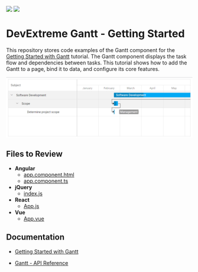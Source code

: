 <!-- default badges list -->
[![](https://img.shields.io/badge/Open_in_DevExpress_Support_Center-FF7200?style=flat-square&logo=DevExpress&logoColor=white)](https://supportcenter.devexpress.com/ticket/details/T1204975)
[![](https://img.shields.io/badge/📖_How_to_use_DevExpress_Examples-e9f6fc?style=flat-square)](https://docs.devexpress.com/GeneralInformation/403183)
<!-- default badges end -->
# DevExtreme Gantt - Getting Started 

This repository stores code examples of the Gantt component for the [Getting Started with Gantt](https://js.devexpress.com/Documentation/Guide/UI_Components/Gantt/Getting_Started_with_Gantt/) tutorial. The Gantt component displays the task flow and dependencies between tasks. This tutorial shows how to add the Gantt to a page, bind it to data, and configure its core features.

<div align="center"><img src="./getting-started-with-gantt.png" /></div>

## Files to Review

- **Angular**
    - [app.component.html](Angular/src/app/app.component.html)
    - [app.component.ts](Angular/src/app/app.component.ts)
- **jQuery**
    - [index.js](jQuery/src/index.js)
- **React**
    - [App.js](React/src/App.js)
- **Vue**
    - [App.vue](Vue/src/App.vue)

## Documentation

- [Getting Started with Gantt](https://js.devexpress.com/Documentation/Guide/UI_Components/Gantt/Getting_Started_with_Gantt/)

- [Gantt - API Reference](https://js.devexpress.com/Documentation/ApiReference/UI_Components/dxGantt/)
